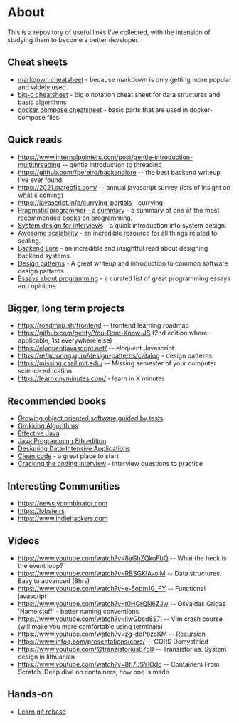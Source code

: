 # About
This is a repository of useful links I've collected, with the intension of studying them to become a better developer.

## Cheat sheets
- [markdown cheatsheet](https://www.markdownguide.org/cheat-sheet/) - because markdown is only getting more popular and widely used.
- [big-o cheatsheet](https://www.bigocheatsheet.com/) - big o notation cheat sheet for data structures and basic algorithms
- [docker compose cheatsheet](https://devhints.io/docker-compose) - basic parts that are used in docker-compose files

## Quick reads
- https://www.internalpointers.com/post/gentle-introduction-multithreading -- gentle introduction to threading
- https://github.com/fpereiro/backendlore -- the best backend writeup I've ever found
- https://2021.stateofjs.com/ -- annual javascript survey (lots of insight on what's coming)
- https://javascript.info/currying-partials - currying
- [Pragmatic programmer - a summary](https://github.com/HugoMatilla/The-Pragmatic-Programmer) - a summary of one of the most recommended books on programming.
- [System design for interviews](https://github.com/checkcheckzz/system-design-interview) - a quick introduction into system design.
- [Awesome scalability](https://github.com/binhnguyennus/awesome-scalability) - an incredible resource for all things related to scaling.
- [Backend Lore](https://github.com/fpereiro/backendlore) - an incredible and insightful read about designing backend systems.
- [Design patterns](https://refactoring.guru/design-patterns/catalog) - A great writeup and introduction to common software design patterns.
- [Essays about programming](https://www.benkuhn.net/progessays/) - a curated list of great programming essays and opinions

## Bigger, long term projects
- https://roadmap.sh/frontend -- frontend learning roadmap
- https://github.com/getify/You-Dont-Know-JS (2nd edition where applicable, 1st everywhere else)
- https://eloquentjavascript.net/ -- eloquent Javascript
- https://refactoring.guru/design-patterns/catalog - design patterns
- https://missing.csail.mit.edu/ -- Missing semester of your computer science education
- https://learnxinyminutes.com/ - learn in X minutes

## Recommended books
- [Growing object oriented software guided by tests](https://www.goodreads.com/book/show/4268826-growing-object-oriented-software-guided-by-tests)
- [Grokking Algorithms](https://www.amazon.co.uk/dp/1617292230/ref=as_li_qf_asin_il_tl?ie=UTF8&linkCode=gs2&linkId=b5f611523b554c2c7f33d97e62b6870b&creativeASIN=1617292230&tag=gregdoesit-21&creative=9325)
- [Effective Java](https://www.amazon.com/Effective-Java-Joshua-Bloch/dp/0134685997)
- [Java Programming 8th edition](https://www.amazon.com/Java-Programming-Joyce-Farrell/dp/1285856910)
- [Designing Data-Intensive Applications](https://www.amazon.com/Designing-Data-Intensive-Applications-Reliable-Maintainable/dp/1449373321)
- [Clean code](https://thixalongmy.haugiang.gov.vn/media/1175/clean_code.pdf) - a great place to start
- [Cracking the coding interview](https://www.crackingthecodinginterview.com/) - interview questions to practice

## Interesting Communities
- https://news.ycombinator.com
- https://lobste.rs
- https://www.indiehackers.com

## Videos
- https://www.youtube.com/watch?v=8aGhZQkoFbQ -- What the heck is the event loop?
- https://www.youtube.com/watch?v=RBSGKlAvoiM -- Data structures. Easy to advanced (8hrs)
- https://www.youtube.com/watch?v=e-5obm1G_FY -- Functional javascript
- https://www.youtube.com/watch?v=t0HGrQN6ZJw -- Osvaldas Grigas 'Name stuff' - better naming conventions
- https://www.youtube.com/watch?v=IiwGbcd8S7I -- Vim crash course (will make you more comfortable using terminals)
- https://www.youtube.com/watch?v=zg-ddPbzcKM -- Recursion
- https://www.infoq.com/presentations/cors/ -- CORS Demystified
- https://www.youtube.com/@tranzistorius8750 -- Transistorius. System design in lithuanian
- https://www.youtube.com/watch?v=8fi7uSYlOdc -- Containers From Scratch. Deep dive on containers, how one is made


## Hands-on
- [Learn git rebase](https://learngitbranching.js.org/)
